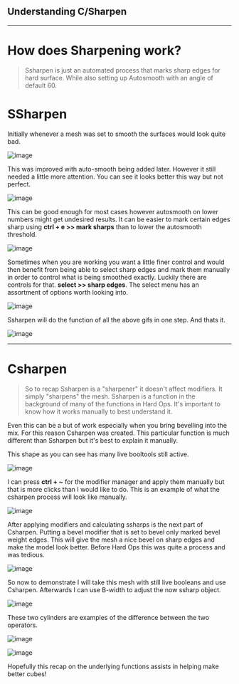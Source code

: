 ## Understanding C/Sharpen
_____
# How does Sharpening work?

> Ssharpen is just an automated process that marks sharp edges for hard surface.
While also setting up Autosmooth with an angle of default 60.

# SSharpen

Initially whenever a mesh was set to smooth the surfaces would look quite bad.

![image](https://raw.githubusercontent.com/mx1001/hardops_manual/master/docs/img\basics1\bas_1.gif)

This was improved with auto-smooth being added later. However it still needed a
 little more attention. You can see it looks better this way but not perfect.

![image](https://raw.githubusercontent.com/mx1001/hardops_manual/master/docs/img\basics1\bas_2.gif)

 This can be good enough for most cases however autosmooth on lower numbers might
 get undesired results. It can be easier to mark certain edges sharp using
 **ctrl + e >> mark sharps** than to lower the autosmooth threshold.

 ![image](https://raw.githubusercontent.com/mx1001/hardops_manual/master/docs/img\basics1\bas_3.gif)

Sometimes when you are working you want a little finer control and would then benefit
from being able to select sharp edges and mark them manually in order to control what
is being smoothed exactly. Luckily there are controls for that. **select >> sharp edges**.
The select menu has an assortment of options worth looking into.

![image](https://raw.githubusercontent.com/mx1001/hardops_manual/master/docs/img\basics1\bas_4.gif)

Ssharpen will do the function of all the above gifs in one step. And thats it.

![image](https://raw.githubusercontent.com/mx1001/hardops_manual/master/docs/img\basics1\bas_5.gif)

____

# Csharpen

> So to recap Ssharpen is a "sharpener" it doesn't affect modifiers. It simply
"sharpens" the mesh. Ssharpen is a function in the background of many of the functions
in Hard Ops. It's important to know how it works manually to best understand it.

Even this can be a but of work especially when you bring bevelling into the mix.
For this reason Csharpen was created. This particular function is much different
than Ssharpen but it's best to explain it manually.

This shape as you can see has many live booltools still active.

![image](https://raw.githubusercontent.com/mx1001/hardops_manual/master/docs/img\basics1\bas_6.gif)

I can press **ctrl + ~** for the modifier manager and apply them manually but
that is more clicks than I would like to do. This is an example of what the csharpen
process will look like manually.

![image](https://raw.githubusercontent.com/mx1001/hardops_manual/master/docs/img\basics1\bas_7.gif)

After applying modifiers and calculating ssharps is the next part of Csharpen.
Putting a bevel modifier that is set to bevel only marked bevel weight edges.
This will give the mesh a nice bevel on sharp edges and make the model look better.
Before Hard Ops this was quite a process and was tedious.

![image](https://raw.githubusercontent.com/mx1001/hardops_manual/master/docs/img\basics1\bas_8.gif)

So now to demonstrate I will take this mesh with still live booleans and use Csharpen.
Afterwards I can use B-width to adjust the now ssharp object.

![image](https://raw.githubusercontent.com/mx1001/hardops_manual/master/docs/img\basics1\bas_9.gif)

These two cylinders are examples of the difference between the two operators.

![image](https://raw.githubusercontent.com/mx1001/hardops_manual/master/docs/img\basics1\bas_10.gif)

![image](https://raw.githubusercontent.com/mx1001/hardops_manual/master/docs/img\basics1\bas_11.png)

Hopefully this recap on the underlying functions assists in helping make better cubes! 

